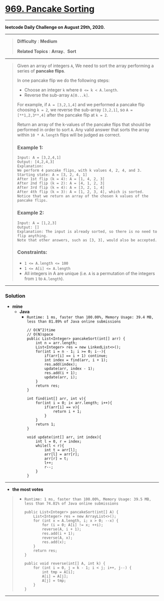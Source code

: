 # [969. Pancake Sorting](https://leetcode.com/problems/pancake-sorting/)

---

**leetcode Daily Challenge on August 29th, 2020.**

---

> **Difficulty** : **Medium**
>
> **Related Topics** : **Array**、**Sort**

---

> Given an array of integers `A`, We need to sort the array performing a series of **pancake flips**.
>
> In one pancake flip we do the following steps:
> * Choose an integer `k` where `0 <= k < A.length`.
> * Reverse the sub-array `A[0...k]`.
>
> For example, if `A = [3,2,1,4]` and we performed a pancake flip choosing `k = 2`, we reverse the sub-array `[3,2,1]`, so `A = [**1,2,3**,4]` after the pancake flip at `k = 2`.
>
> Return an array of the k-values of the pancake flips that should be performed in order to sort `A`. Any valid answer that sorts the array within `10 * A.length` flips will be judged as correct.
>
>
>
> ### Example 1:
> ```
> Input: A = [3,2,4,1]
> Output: [4,2,4,3]
> Explanation:
> We perform 4 pancake flips, with k values 4, 2, 4, and 3.
> Starting state: A = [3, 2, 4, 1]
> After 1st flip (k = 4): A = [1, 4, 2, 3]
> After 2nd flip (k = 2): A = [4, 1, 2, 3]
> After 3rd flip (k = 4): A = [3, 2, 1, 4]
> After 4th flip (k = 3): A = [1, 2, 3, 4], which is sorted.
> Notice that we return an array of the chosen k values of the pancake flips.
> ```
>
> ### Example 2:
> ```
> Input: A = [1,2,3]
> Output: []
> Explanation: The input is already sorted, so there is no need to flip anything.
> Note that other answers, such as [3, 3], would also be accepted.
> ```
>
> ### Constraints:
> * `1 <= A.length <= 100`
> * `1 <= A[i] <= A.length`
> * All integers in A are unique (i.e. `A` is a permutation of the integers from `1` to `A.length`).


---


### Solution
* **mine**
  * **Java**
    * `Runtime: 1 ms, faster than 100.00%, Memory Usage: 39.4 MB, less than 81.89% of Java online submissions`
      ```
      // O(N^2)time
      // O(N)space
      public List<Integer> pancakeSort(int[] arr) {
          int n = arr.length;
          List<Integer> res = new LinkedList<>();
          for(int i = n - 1; i >= 0; i--){
              if(arr[i] == i + 1) continue;
              int index = find(arr, i + 1);
              res.add(index);
              update(arr, index - 1);
              res.add(i + 1);
              update(arr, i);
          }
          return res;
      }

      int find(int[] arr, int v){
          for(int i = 0; i< arr.length; i++){
              if(arr[i] == v){
                  return i + 1;
              }
          }
          return 1;
      }

      void update(int[] arr, int index){
          int l = 0, r = index;
          while(l < r){
              int t = arr[l];
              arr[l] = arr[r];
              arr[r] = t;
              l++;
              r--;
          }
      }
      ```

---

* **the most votes**
>  * `Runtime: 1 ms, faster than 100.00%, Memory Usage: 39.5 MB, less than 74.81% of Java online submissions`
>    ```
>    public List<Integer> pancakeSort(int[] A) {
>        List<Integer> res = new ArrayList<>();
>        for (int x = A.length, i; x > 0; --x) {
>            for (i = 0; A[i] != x; ++i);
>            reverse(A, i + 1);
>            res.add(i + 1);
>            reverse(A, x);
>            res.add(x);
>        }
>        return res;
>    }
>
>    public void reverse(int[] A, int k) {
>        for (int i = 0, j = k - 1; i < j; i++, j--) {
>            int tmp = A[i];
>            A[i] = A[j];
>            A[j] = tmp;
>        }
>    }
>    ```

---
